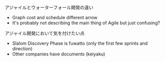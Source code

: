 アジャイルとウォーターフォール開発の違い​
- Graph cost and schedule different arrow
- It's probably not describing the main thing of Agile but just confusing?

アジャイル開発において気を付けたい点​
- Slalom Discovery Phase is fuwatto (only the first few sprints and direction)
- Other companies have documents (keiyaku)


<!--stackedit_data:
eyJoaXN0b3J5IjpbLTE5Mjk2ODY4MDUsODk3NjQxMjExLC0yMD
g4NzQ2NjEyXX0=
-->